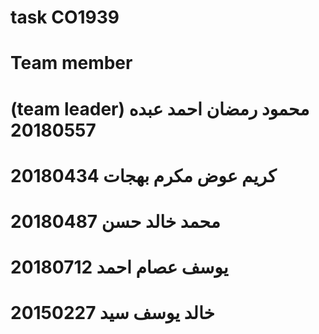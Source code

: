 # task CO1939 
#   Team member
# (team leader) محمود رمضان احمد عبده 20180557
#   كريم عوض مكرم بهجات 20180434
#   20180487 محمد خالد حسن 
#   يوسف عصام احمد 20180712
#   خالد يوسف سيد 20150227

